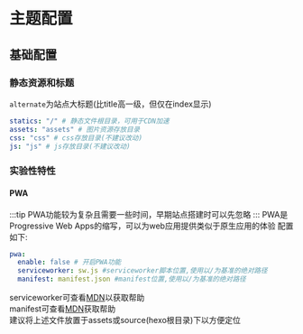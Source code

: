 # 主题配置
## 基础配置
### 静态资源和标题
`alternate`为站点大标题(比title高一级，但仅在index显示)

```yaml
statics: "/" # 静态文件根目录，可用于CDN加速
assets: "assets" # 图片资源存放目录
css: "css" # css存放目录(不建议改动)
js: "js" # js存放目录(不建议改动)
```

### 实验性特性
#### PWA
:::tip
PWA功能较为复杂且需要一些时间，早期站点搭建时可以先忽略
:::
PWA是Progressive Web Apps的缩写，可以为web应用提供类似于原生应用的体验
配置如下:
```yaml
pwa:
  enable: false # 开启PWA功能
  serviceworker: sw.js #serviceworker脚本位置,使用以/为基准的绝对路径
  manifest: manifest.json #manifest位置,使用以/为基准的绝对路径
```
serviceworker可查看[MDN](https://developer.mozilla.org/zh-CN/docs/Web/API/Service_Worker_API/Using_Service_Workers)以获取帮助 \
manifest可查看[MDN](https://developer.mozilla.org/zh-CN/docs/Web/Manifest)获取帮助 \
建议将上述文件放置于assets或source(hexo根目录)下以方便定位